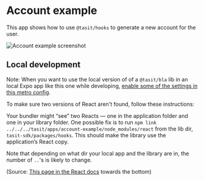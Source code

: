 # Account example

This app shows how to use `@tasit/hooks` to generate a new account for the user.

![Account example screenshot](/assets/ScreenShots.png?raw=true "Account example screenshot")

## Local development

Note: When you want to use the local version of of a `@tasit/bla` lib in an local Expo app like this one while developing, [enable some of the settings in this metro config](./metro.config.js).

To make sure two versions of React aren't found, follow these instructions:

Your bundler might “see” two Reacts — one in the application folder and one in your library folder. One possible fix is to run `npm link ../../../tasit/apps/account-example/node_modules/react` from the lib dir, `tasit-sdk/packages/hooks`. This should make the library use the application’s React copy.

Note that depending on what dir your local app and the library are in, the number of `..`'s is likely to change.

(Source: [This page in the React docs](https://reactjs.org/warnings/invalid-hook-call-warning.html) towards the bottom)